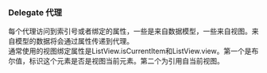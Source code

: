 ### Delegate 代理  
每个代理访问到索引号或者绑定的属性，一些是来自数据模型，一些来自视图。来自模型的数据将会通过属性传递到代理。   
通常使用的视图绑定属性是ListView.isCurrentItem和ListView.view。第一个是布尔值，标识这个元素是否是视图当前元素。第二个为引用自当前视图。  

